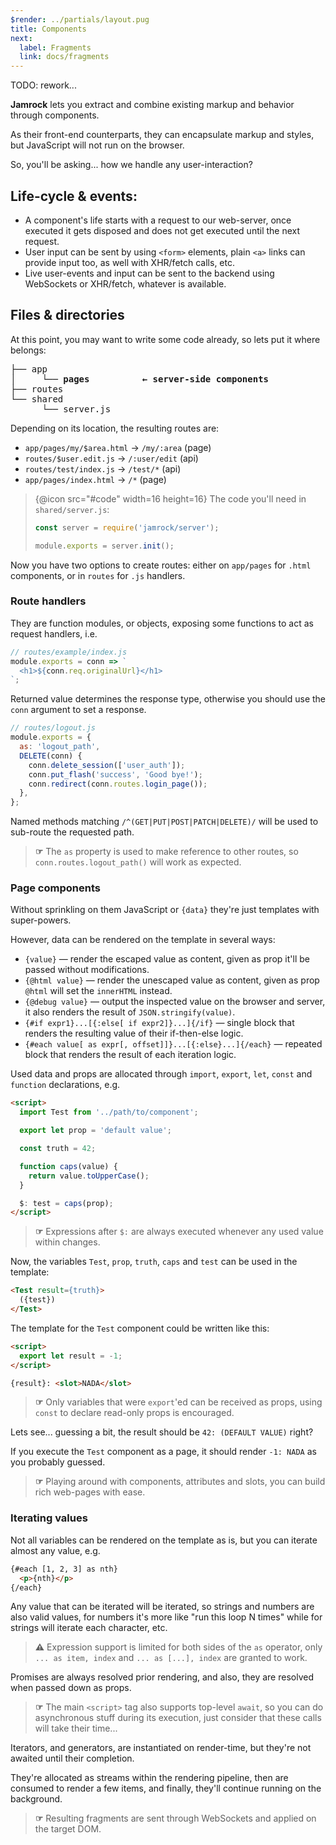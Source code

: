 ```yaml
---
$render: ../partials/layout.pug
title: Components
next:
  label: Fragments
  link: docs/fragments
---
```


TODO: rework...

**Jamrock** lets you extract and combine existing markup and behavior through components.

As their front-end counterparts, they can encapsulate markup and styles, but JavaScript will not run on the browser.

So, you'll be asking... how we handle any user-interaction?

## Life-cycle & events:

- A component's life starts with a request to our web-server, once executed it gets disposed and does not get executed until the next request.
- User input can be sent by using `<form>` elements, plain `<a>` links can provide input too, as well with XHR/fetch calls, etc.
- Live user-events and input can be sent to the backend using WebSockets or XHR/fetch, whatever is available.

## Files & directories

At this point, you may want to write some code already, so lets put it where belongs:

<pre>
├── app
│     └── <b>pages          &larr; server-side components</b>
├── routes
└── shared
      └── server.js
</pre>

Depending on its location, the resulting routes are:

- `app/pages/my/$area.html` &rarr; `/my/:area` (page)
- `routes/$user.edit.js` &rarr; `/:user/edit` (api)
- `routes/test/index.js` &rarr; `/test/*` (api)
- `app/pages/index.html` &rarr; `/*` (page)

> {@icon src="#code" width=16 height=16} The code you'll need in `shared/server.js`:
>
> ```js
> const server = require('jamrock/server');
>
> module.exports = server.init();
> ```

Now you have two options to create routes: either on `app/pages` for `.html` components, or in `routes` for `.js` handlers.

### Route handlers

They are function modules, or objects, exposing some functions to act as request handlers, i.e.


```js
// routes/example/index.js
module.exports = conn => `
  <h1>${conn.req.originalUrl}</h1>
`;
```

Returned value determines the response type, otherwise you should use the `conn` argument to set a response.

```js
// routes/logout.js
module.exports = {
  as: 'logout_path',
  DELETE(conn) {
    conn.delete_session(['user_auth']);
    conn.put_flash('success', 'Good bye!');
    conn.redirect(conn.routes.login_page());
  },
};
```

Named methods matching `/^(GET|PUT|POST|PATCH|DELETE)/` will be used to sub-route the requested path.

> <b>☞</b> The `as` property is used to make reference to other routes, so `conn.routes.logout_path()` will work as expected.

### Page components

Without sprinkling on them JavaScript or `{data}` they're just templates with super-powers.

However, data can be rendered on the template in several ways:

- `{value}` &mdash; render the escaped value as content, given as prop it'll be passed without modifications.
- `{@html value}` &mdash; render the unescaped value as content, given as prop `@html` will set the `innerHTML` instead.
- `{@debug value}` &mdash; output the inspected value on the browser and server, it also renders the result of `JSON.stringify(value)`.
- `{#if expr1}...[{:else[ if expr2]}...]{/if}` &mdash; single block that renders the resulting value of their if-then-else logic.
- `{#each value[ as expr[, offset]]}...[{:else}...]{/each}` &mdash; repeated block that renders the result of each iteration logic.

Used data and props are allocated through `import`, `export`, `let`, `const` and `function` declarations, e.g.

```html
<script>
  import Test from '../path/to/component';

  export let prop = 'default value';

  const truth = 42;

  function caps(value) {
    return value.toUpperCase();
  }

  $: test = caps(prop);
</script>
```

> <b>☞</b> Expressions after `$:` are always executed whenever any used value within changes.

Now, the variables `Test`, `prop`, `truth`, `caps` and `test` can be used in the template:

```html
<Test result={truth}>
  ({test})
</Test>
```

The template for the `Test` component could be written like this:

```html
<script>
  export let result = -1;
</script>

{result}: <slot>NADA</slot>
```

> <b>☞</b> Only variables that were `export`'ed can be received as props, using `const` to declare read-only props is encouraged.

Lets see... guessing a bit, the result should be `42: (DEFAULT VALUE)` right?

If you execute the `Test` component as a page, it should render `-1: NADA` as you probably guessed.

> <b>☞</b> Playing around with components, attributes and slots, you can build rich web-pages with ease.

### Iterating values

Not all variables can be rendered on the template as is, but you can iterate almost any value, e.g.

```html
{#each [1, 2, 3] as nth}
  <p>{nth}</p>
{/each}
```

Any value that can be iterated will be iterated, so strings and numbers are also valid values,
for numbers it's more like "run this loop N times" while for strings will iterate each character, etc.

> <b>⚠</b> Expression support is limited for both sides of the `as` operator, only `... as item, index` and `... as [...], index` are granted to work.

Promises are always resolved prior rendering, and also, they are resolved when passed down as props.

> <b>☞</b> The main `<script>` tag also supports top-level `await`, so you can do asynchronous stuff during its execution,
just consider that these calls will take their time...

Iterators, and generators, are instantiated on render-time, but they're not awaited until their completion.

They're allocated as streams within the rendering pipeline, then are consumed to render a few items, and finally, they'll continue running on the background.

> <b>☞</b> Resulting fragments are sent through WebSockets and applied on the target DOM.
